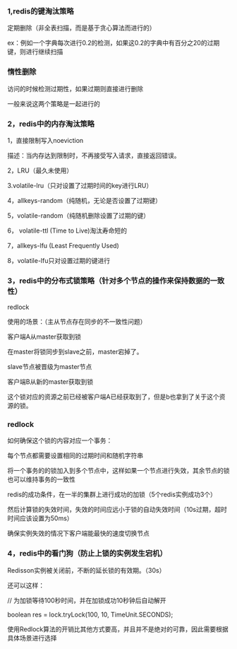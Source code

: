 ### 1,redis的键淘汰策略
定期删除（非全表扫描，而是基于贪心算法而进行的）

ex：例如一个字典每次进行0.2的检测，如果这0.2的字典中有百分之20的过期键，则进行继续扫描

### 惰性删除

访问的时候检测过期性，如果过期则直接进行删除

一般来说这两个策略是一起进行的

### 2，redis中的内存淘汰策略
1，直接限制写入noeviction

描述：当内存达到限制时，不再接受写入请求，直接返回错误。
    
2，LRU（最久未使用）

3.volatile-lru（只对设置了过期时间的key进行LRU）

4，allkeys-random（纯随机，无论是否设置了过期键）

5，volatile-random（纯随机删除设置了过期的键）

6， volatile-ttl (Time to Live)淘汰寿命短的

7，allkeys-lfu (Least Frequently Used)

8，volatile-lfu只对设置过期的键进行

### 3，redis中的分布式锁策略（针对多个节点的操作来保持数据的一致性）

redlock

使用的场景：（主从节点存在同步的不一致性问题）

客户端A从master获取到锁

在master将锁同步到slave之前，master宕掉了。

slave节点被晋级为master节点

客户端B从新的master获取到锁

这个锁对应的资源之前已经被客户端A已经获取到了，但是b也拿到了关于这个资源的锁。

### redlock

如何确保这个锁的内容对应一个事务：

每个节点都需要设置相同的过期时间和随机字符串

将一个事务的的锁加入到多个节点中，这样如果一个节点进行失效，其余节点的锁也可以维持事务的一致性

redis的成功条件，在一半的集群上进行成功的加锁（5个redis实例成功3个）

然后计算锁的失效时间，失效的时间应远小于锁的自动失效时间（10s过期，超时时间应该设置为50ms）

确保实例失效的情况下客户端能最快的速度切换节点

### 4，redis中的看门狗（防止上锁的实例发生宕机）

Redisson实例被关闭前，不断的延长锁的有效期。（30s）

还可以这样：

// 为加锁等待100秒时间，并在加锁成功10秒钟后自动解开

boolean res = lock.tryLock(100, 10, TimeUnit.SECONDS);

使用Redlock算法的开销比其他方式要高，并且并不是绝对的可靠，因此需要根据具体场景进行选择
